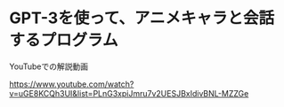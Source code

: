 # GPT-3を使って、アニメキャラと会話するプログラム

YouTubeでの解説動画

https://www.youtube.com/watch?v=uGE8KCQh3UI&list=PLnG3xpiJmru7v2UESJBxIdivBNL-MZZGe

